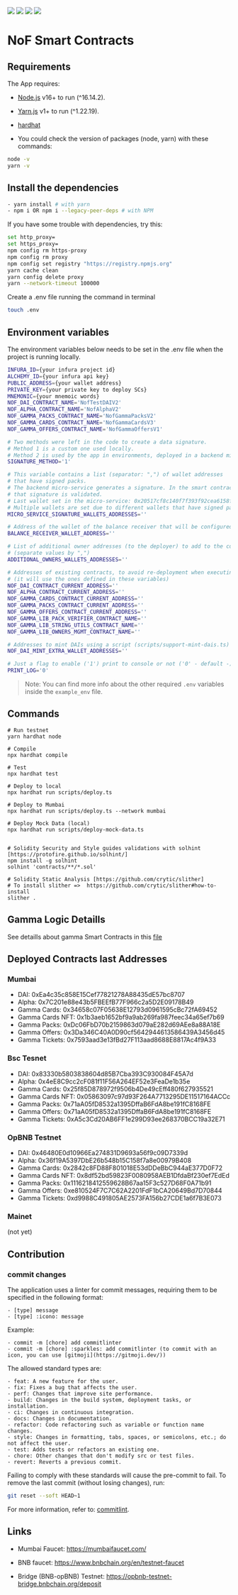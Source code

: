 ![](https://img.shields.io/badge/Solidity-informational?style=flat&logo=solidity&logoColor=white&color=6aa6f8)
![](https://img.shields.io/badge/Hardhat-informational?style=flat&logo=hardhat&logoColor=white&color=6aa6f8)
![](https://img.shields.io/badge/JavaScript-informational?style=flat&logo=javascript&logoColor=white&color=6aa6f8)
![](https://img.shields.io/badge/Typescript-informational?style=flat&logo=typescript&logoColor=white&color=6aa6f8)


# NoF Smart Contracts

## Requirements

The App requires:

- [Node.js](https://nodejs.org/) v16+ to run (^16.14.2).
- [Yarn.js](https://classic.yarnpkg.com/en/docs/install) v1+ to run (^1.22.19).
- [hardhat](https://hardhat.org/)

- You could check the version of packages (node, yarn) with these commands:

```sh
node -v
yarn -v
```

## Install the dependencies

```sh
- yarn install # with yarn
- npm i OR npm i --legacy-peer-deps # with NPM
```

If you have some trouble with dependencies, try this:

```sh
set http_proxy=
set https_proxy=
npm config rm https-proxy
npm config rm proxy
npm config set registry "https://registry.npmjs.org"
yarn cache clean
yarn config delete proxy
yarn --network-timeout 100000
```

Create a .env file running the command in terminal

```sh
touch .env
```

## Environment variables

The environment variables below needs to be set in the .env file when the project is running locally.

```sh
INFURA_ID={your infura project id}
ALCHEMY_ID={your infura api key}
PUBLIC_ADDRESS={your wallet address}
PRIVATE_KEY={your private key to deploy SCs}
MNEMONIC={your mnemoic words}
NOF_DAI_CONTRACT_NAME='NofTestDAIV2'
NOF_ALPHA_CONTRACT_NAME='NofAlphaV2'
NOF_GAMMA_PACKS_CONTRACT_NAME='NofGammaPacksV2'
NOF_GAMMA_CARDS_CONTRACT_NAME='NofGammaCardsV3'
NOF_GAMMA_OFFERS_CONTRACT_NAME='NofGammaOffersV1'

# Two methods were left in the code to create a data signature.
# Method 1 is a custom one used locally.
# Method 2 is used by the app in environments, deployed in a backend micro-service.
SIGNATURE_METHOD='1'

# This variable contains a list (separator: ",") of wallet addresses
# that have signed packs.
# The backend micro-service generates a signature. In the smart contract calling the landing,
# that signature is validated.
# Last wallet set in the micro-service: 0x20517cf8c140f7f393f92cea6158f57385a75733
# Multiple wallets are set due to different wallets that have signed packs.
MICRO_SERVICE_SIGNATURE_WALLETS_ADDRESSES=''

# Address of the wallet of the balance receiver that will be configured in the gamma-packs contract
BALANCE_RECEIVER_WALLET_ADDRESS=''

# List of additional owner addresses (to the deployer) to add to the contracts
# (separate values by ",")
ADDITIONAL_OWNERS_WALLETS_ADDRESSES=''

# Addresses of existing contracts, to avoid re-deployment when executing the deploy.hs script
# (it will use the ones defined in these variables)
NOF_DAI_CONTRACT_CURRENT_ADDRESS=''
NOF_ALPHA_CONTRACT_CURRENT_ADDRESS=''
NOF_GAMMA_CARDS_CONTRACT_CURRENT_ADDRESS=''
NOF_GAMMA_PACKS_CONTRACT_CURRENT_ADDRESS=''
NOF_GAMMA_OFFERS_CONTRACT_CURRENT_ADDRESS=''
NOF_GAMMA_LIB_PACK_VERIFIER_CONTRACT_NAME=''
NOF_GAMMA_LIB_STRING_UTILS_CONTRACT_NAME=''
NOF_GAMMA_LIB_OWNERS_MGMT_CONTRACT_NAME=''

# Addresses to mint DAIs using a script (scripts/support-mint-dais.ts)
NOF_DAI_MINT_EXTRA_WALLET_ADDRESSES=''

# Just a flag to enable ('1') print to console or not ('0' - default -)
PRINT_LOG='0'
```

> Note: You can find more info about the other required `.env` variables inside the `example_env` file.


## Commands

```shell
# Run testnet
yarn hardhat node

# Compile
npx hardhat compile

# Test
npx hardhat test

# Deploy to local
npx hardhat run scripts/deploy.ts

# Deploy to Mumbai 
npx hardhat run scripts/deploy.ts --network mumbai

# Deploy Mock Data (local)
npx hardhat run scripts/deploy-mock-data.ts


# Solidity Security and Style guides validations with solhint [https://protofire.github.io/solhint/]
npm install -g solhint
solhint 'contracts/**/*.sol'

# Solidity Static Analysis [https://github.com/crytic/slither]
# To install slither =>  https://github.com/crytic/slither#how-to-install
slither .
```


## Gamma Logic Detaills

See detaills about gamma Smart Contracts in this [file](./.doc/contracts-info.md)

## Deployed Contracts last Addresses

### Mumbai 
* DAI: 0xEa4c35c858E15Cef77821278A88435dE57bc8707
* Alpha: 0x7C201e88e43b5FBEEfB77F966c2a5D2E09178B49
* Gamma Cards: 0x34658c07F05638E12793d0961595cBc72fA69452
* Gamma Cards NFT: 0x1b3aeb1652bf9a9ab269fa987feec34a65ef7b69
* Gamma Packs: 0xDc06FbD70b2159863d079aE282d69AEe8a88A18E
* Gamma Offers: 0x3Da346C40A0D90cf5642944613586439A3456d45
* Gamma Tickets: 0x7593aad3e13fBd27F113aad8688E8817Ac4f9A33

### Bsc Tesnet
* DAI: 0x83330b5803838604d85B7Cba393C930084F45A7d
* Alpha: 0x4eE8C9cc2cF081f11F56A264EF52e3FeaDe1b35e
* Gamma Cards: 0x25f85D878972f9506b4De49cEff480f627935521
* Gamma Cards NFT: 0x05863097c97d93F264A7713295DE11517164ACCc
* Gamma Packs: 0x71aA05fD8532a1395DffaB6FdA8be191fC8168FE
* Gamma Offers: 0x71aA05fD8532a1395DffaB6FdA8be191fC8168FE
* Gamma Tickets: 0xA5c3Cd20AB6FF1e299D93ee268370BCC19a32E71

### OpBNB Testnet
* DAI: 0x46480E0d10966Ea274831D9693a56f9c09D7339d
* Alpha: 0x36f19A5397DbE26b548b15C158f7a8e00979B408
* Gamma Cards: 0x2842c8FD88F801018E53dDDeBbC944aE377D0F72
* Gamma Cards NFT: 0x8df52bd59823F0080958AEB1DfdaBf230ef7EdEd
* Gamma Packs: 0x1116218412559628B67aa15F3c527D68F0A71b91
* Gamma Offers: 0xe810524F7C7C62A2201FdF1bCA20649Bd7D70844
* Gamma Tickets: 0xd9988C491805AE2573FA156b27CDE1a6f7B3E073


### Mainet

(not yet)


## Contribution

### commit changes

The application uses a linter for commit messages, requiring them to be specified in the following format:

```
- [type] message
- [type] :icono: message
```

Example:

```
- commit -m [chore] add commitlinter
- commit -m [chore] :sparkles: add commitlinter (to commit with an icon, you can use [gitmoji](https://gitmoji.dev/))
```

The allowed standard types are:

```
- feat: A new feature for the user.
- fix: Fixes a bug that affects the user.
- perf: Changes that improve site performance.
- build: Changes in the build system, deployment tasks, or installation.
- ci: Changes in continuous integration.
- docs: Changes in documentation.
- refactor: Code refactoring such as variable or function name changes.
- style: Changes in formatting, tabs, spaces, or semicolons, etc.; do not affect the user.
- test: Adds tests or refactors an existing one.
- chore: Other changes that don't modify src or test files.
- revert: Reverts a previous commit.
```

Failing to comply with these standards will cause the pre-commit to fail. To remove the last commit (without losing changes), run:


```sh
git reset --soft HEAD~1
```

For more information, refer to: [commitlint](https://commitlint.js.org/#/).


## Links

* Mumbai Faucet: https://mumbaifaucet.com/

* BNB faucet: https://www.bnbchain.org/en/testnet-faucet

* Bridge (BNB-opBNB) Testnet: https://opbnb-testnet-bridge.bnbchain.org/deposit

